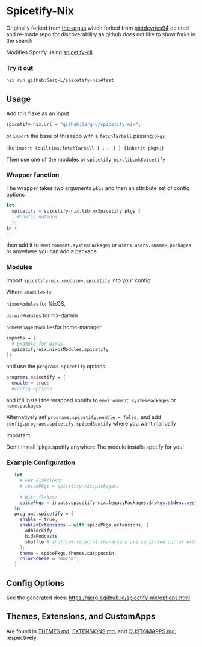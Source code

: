 # Spicetify-Nix

Originally forked from [the-argus](https://github.com/the-argus/spicetify-nix)
which forked from
[pietdevries94](https://github.com/pietdevries94/spicetify-nix) deleted and
re-made repo for discoverability as github does not like to show forks in the
search

Modifies Spotify using [spicetify-cli](https://github.com/spicetify/cli).

### Try it out

`nix run github:Gerg-L/spicetify-nix#test`

## Usage

Add this flake as an input

```nix
spicetify-nix.url = "github:Gerg-L/spicetify-nix";
```

or `import` the base of this repo with a `fetchTarball` passing `pkgs`

like `import (builtins.fetchTarball { ... } ) {inherit pkgs;}`

Then use one of the modules or `spicetify-nix.lib.mkSpicetify`

### Wrapper function

The wrapper takes two arguments `pkgs` and then an attribute set of config
options

```nix
let
  spicetify = spicetify-nix.lib.mkSpicetify pkgs {
    #config options
  };
in {
...
```

then add it to `environment.systemPackages` or `users.users.<name>.packages` or
anywhere you can add a package

### Modules

Import `spicetify-nix.<module>.spicetify` into your config

Where `<module>` is:

`nixosModules` for NixOS,

`darwinModules` for nix-darwin

`homeManagerModules`for home-manager

```nix
imports = [
  # Example for NixOS
  spicetify-nix.nixosModules.spicetify 
];
```

and use the `programs.spicetify` options

```nix
programs.spicetify = {
  enable = true;
  #config options
```

and it'll install the wrapped spotify to `environment.systemPackages` or
`home.packages`

Alternatively set `programs.spicetify.enable = false;` and add
`config.programs.spicetify.spicedSpotify` where you want manually

> [!IMPORTANT]
> Don't install `pkgs.spotify anywhere The module installs spotify for you!

### Example Configuration

```nix
   let
     # For Flakeless:
     # spicePkgs = spicetify-nix.packages;

     # With flakes:
     spicePkgs = inputs.spicetify-nix.legacyPackages.${pkgs.stdenv.system};
   in
   programs.spicetify = {
     enable = true;
     enabledExtensions = with spicePkgs.extensions; [
       adblockify
       hidePodcasts
       shuffle # shuffle+ (special characters are sanitized out of extension names)
     ];
     theme = spicePkgs.themes.catppuccin;
     colorScheme = "mocha";
   }
```

## Config Options

See the generated docs: <https://gerg-l.github.io/spicetify-nix/options.html>

## Themes, Extensions, and CustomApps

Are found in [THEMES.md](./docs/THEMES.md),
[EXTENSIONS.md](./docs/EXTENSIONS.md), and
[CUSTOMAPPS.md](./docs/CUSTOMAPPS.md), respectively.
